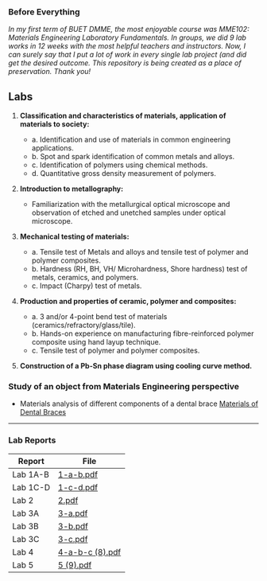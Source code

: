 ### Before Everything 
_In my first term of BUET DMME, the most enjoyable course was MME102: Materials Engineering Laboratory Fundamentals._
_In groups, we did 9 lab works in 12 weeks with the most helpful teachers and instructors._
_Now, I can surely say that I put a lot of work in every single lab project (and did get the desired outcome._
_This repository is being created as a place of preservation._
_Thank you!_

## Labs
1. **Classification and characteristics of materials, application of materials to society:** 
   - a. Identification and use of materials in common engineering applications.
   - b. Spot and spark identification of common metals and alloys.
   - c. Identification of polymers using chemical methods.
   - d. Quantitative gross density measurement of polymers.

2. **Introduction to metallography:** 
   - Familiarization with the metallurgical optical microscope and observation of etched and unetched samples under optical microscope.

4. **Mechanical testing of materials:** 
   - a. Tensile test of Metals and alloys and tensile test of polymer and polymer composites.
   - b. Hardness (RH, BH, VH/  Microhardness, Shore hardness) test of metals, ceramics, and polymers.
   - c. Impact (Charpy) test of metals.

8. **Production and properties of ceramic, polymer and composites:** 
   - a. 3 and/or 4-point bend test of materials (ceramics/refractory/glass/tile).
   - b. Hands-on  experience  on manufacturing  fibre-reinforced  polymer  composite  using  hand  layup  technique.
   - c. Tensile test of polymer and polymer composites.

9. **Construction of a Pb-Sn phase diagram using cooling curve method.**

### Study of an object from Materials Engineering perspective
* Materials analysis of different components of a dental brace
[Materials of Dental Braces](Materials%20of%20Dental%20Bra...)

---
### Lab Reports
| Report | File |
|--------|------|
| Lab 1A-B | [1-a-b.pdf](1-a-b.pdf) |
| Lab 1C-D | [1-c-d.pdf](1-c-d.pdf) |
| Lab 2 | [2.pdf](2.pdf) |
| Lab 3A | [3-a.pdf](3-a.pdf) |
| Lab 3B | [3-b.pdf](3-b.pdf) |
| Lab 3C | [3-c.pdf](3-c.pdf) |
| Lab 4 | [4-a-b-c (8).pdf](4-a-b-c%20(8).pdf) |
| Lab 5 | [5 (9).pdf](5%20(9).pdf) |





